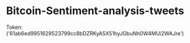 # Bitcoin-Sentiment-analysis-tweets
Token:('61ab6ed9951629523799cc8bDZRKyA5X51hyJGbuNh0W4MUi2WAJre')
